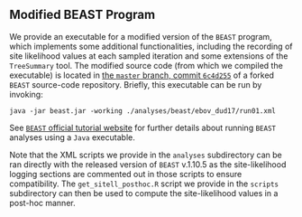 ## Modified BEAST Program
We provide an executable for a modified version of the `BEAST` program, which implements some additional functionalities, including the recording of site likelihood values at each sampled iteration and some extensions of the `TreeSummary` tool.
The modified source code (from which we compiled the executable) is located in [the `master` branch, commit `6c4d255`](https://github.com/jsigao/beast-mcmc/commit/6c4d255829c78a293e2ce3c1729c56939d64a09a) of a forked `BEAST` source-code repository.
Briefly, this executable can be run by invoking:
```
java -jar beast.jar -working ./analyses/beast/ebov_dud17/run01.xml
```
See [`BEAST` official tutorial website](http://beast.community/index.html) for further details about running `BEAST` analyses using a `Java` executable.

Note that the XML scripts we provide in the `analyses` subdirectory can be ran directly with the released version of `BEAST` v.1.10.5 as the site-likelihood logging sections are commented out in those scripts to ensure compatibility.
The `get_sitell_posthoc.R` script we provide in the `scripts` subdirectory can then be used to compute the site-likelihood values in a post-hoc manner.